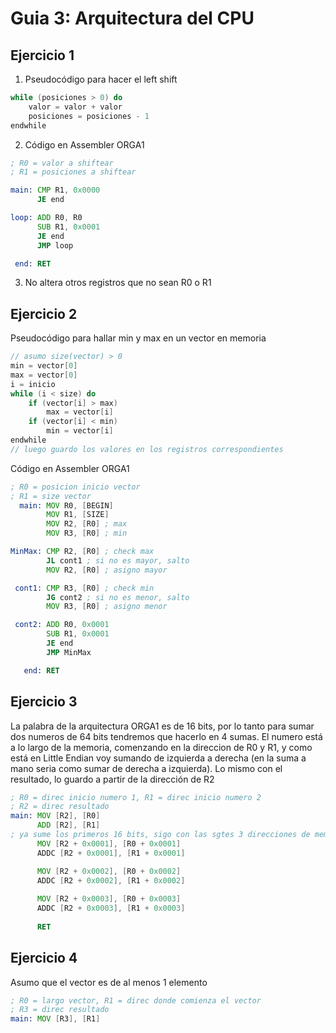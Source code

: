 # Guia 3: Arquitectura del CPU

## Ejercicio 1
1. Pseudocódigo para hacer el left shift
```cpp
while (posiciones > 0) do
    valor = valor + valor
    posiciones = posiciones - 1
endwhile
```

2. Código en Assembler ORGA1

```asm
; R0 = valor a shiftear
; R1 = posiciones a shiftear

main: CMP R1, 0x0000
      JE end

loop: ADD R0, R0
      SUB R1, 0x0001
      JE end
      JMP loop

 end: RET
```

3. No altera otros registros que no sean R0 o R1

## Ejercicio 2
Pseudocódigo para hallar min y max en un vector en memoria
```cpp
// asumo size(vector) > 0
min = vector[0]
max = vector[0]
i = inicio
while (i < size) do
    if (vector[i] > max)
        max = vector[i]
    if (vector[i] < min)
        min = vector[i]
endwhile
// luego guardo los valores en los registros correspondientes
```

Código en Assembler ORGA1

```asm
; R0 = posicion inicio vector
; R1 = size vector
  main: MOV R0, [BEGIN]
        MOV R1, [SIZE]
        MOV R2, [R0] ; max
        MOV R3, [R0] ; min

MinMax: CMP R2, [R0] ; check max
        JL cont1 ; si no es mayor, salto
        MOV R2, [R0] ; asigno mayor

 cont1: CMP R3, [R0] ; check min
        JG cont2 ; si no es menor, salto
        MOV R3, [R0] ; asigno menor

 cont2: ADD R0, 0x0001
        SUB R1, 0x0001
        JE end
        JMP MinMax

   end: RET
```

## Ejercicio 3

La palabra de la arquitectura ORGA1 es de 16 bits, por lo tanto para sumar dos numeros de 64 bits tendremos que hacerlo en 4 sumas. El numero está a lo largo de la memoria, comenzando en la direccion de R0 y R1, y como está en Little Endian voy sumando de izquierda a derecha (en la suma a mano seria como sumar de derecha a izquierda). Lo mismo con el resultado, lo guardo a partir de la dirección de R2

```asm
; R0 = direc inicio numero 1, R1 = direc inicio numero 2
; R2 = direc resultado
main: MOV [R2], [R0]
      ADD [R2], [R1]
; ya sume los primeros 16 bits, sigo con las sgtes 3 direcciones de memoria
      MOV [R2 + 0x0001], [R0 + 0x0001]
      ADDC [R2 + 0x0001], [R1 + 0x0001]

      MOV [R2 + 0x0002], [R0 + 0x0002]
      ADDC [R2 + 0x0002], [R1 + 0x0002]
      
      MOV [R2 + 0x0003], [R0 + 0x0003]
      ADDC [R2 + 0x0003], [R1 + 0x0003]
      
      RET
```

## Ejercicio 4
Asumo que el vector es de al menos 1 elemento

```asm
; R0 = largo vector, R1 = direc donde comienza el vector
; R3 = direc resultado
main: MOV [R3], [R1]
      
```
